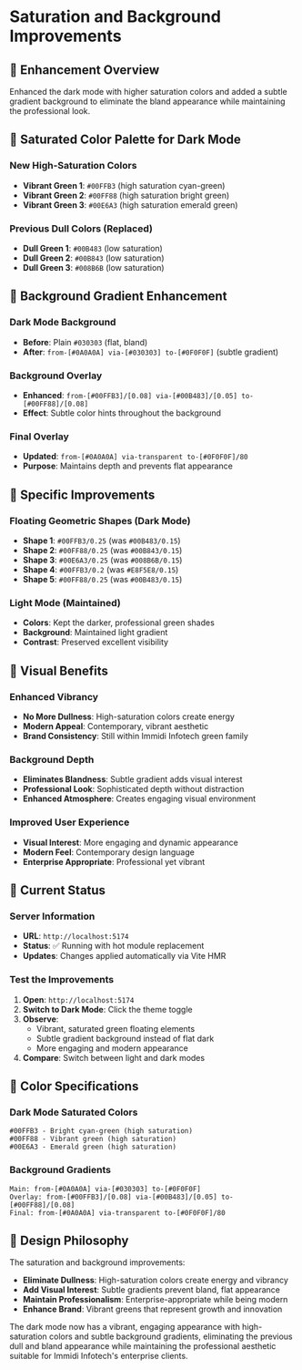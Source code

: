 # Saturation and Background Improvements

## 🎯 **Enhancement Overview**

Enhanced the dark mode with higher saturation colors and added a subtle gradient background to eliminate the bland appearance while maintaining the professional look.

## 🎨 **Saturated Color Palette for Dark Mode**

### New High-Saturation Colors
- **Vibrant Green 1**: `#00FFB3` (high saturation cyan-green)
- **Vibrant Green 2**: `#00FF88` (high saturation bright green)
- **Vibrant Green 3**: `#00E6A3` (high saturation emerald green)

### Previous Dull Colors (Replaced)
- **Dull Green 1**: `#00B483` (low saturation)
- **Dull Green 2**: `#00B843` (low saturation)
- **Dull Green 3**: `#008B6B` (low saturation)

## 🌈 **Background Gradient Enhancement**

### Dark Mode Background
- **Before**: Plain `#030303` (flat, bland)
- **After**: `from-[#0A0A0A] via-[#030303] to-[#0F0F0F]` (subtle gradient)

### Background Overlay
- **Enhanced**: `from-[#00FFB3]/[0.08] via-[#00B483]/[0.05] to-[#00FF88]/[0.08]`
- **Effect**: Subtle color hints throughout the background

### Final Overlay
- **Updated**: `from-[#0A0A0A] via-transparent to-[#0F0F0F]/80`
- **Purpose**: Maintains depth and prevents flat appearance

## 🔧 **Specific Improvements**

### Floating Geometric Shapes (Dark Mode)
- **Shape 1**: `#00FFB3/0.25` (was `#00B483/0.15`)
- **Shape 2**: `#00FF88/0.25` (was `#00B843/0.15`)
- **Shape 3**: `#00E6A3/0.25` (was `#008B6B/0.15`)
- **Shape 4**: `#00FFB3/0.2` (was `#E8F5E8/0.15`)
- **Shape 5**: `#00FF88/0.25` (was `#00B483/0.15`)

### Light Mode (Maintained)
- **Colors**: Kept the darker, professional green shades
- **Background**: Maintained light gradient
- **Contrast**: Preserved excellent visibility

## 🎯 **Visual Benefits**

### Enhanced Vibrancy
- **No More Dullness**: High-saturation colors create energy
- **Modern Appeal**: Contemporary, vibrant aesthetic
- **Brand Consistency**: Still within Immidi Infotech green family

### Background Depth
- **Eliminates Blandness**: Subtle gradient adds visual interest
- **Professional Look**: Sophisticated depth without distraction
- **Enhanced Atmosphere**: Creates engaging visual environment

### Improved User Experience
- **Visual Interest**: More engaging and dynamic appearance
- **Modern Feel**: Contemporary design language
- **Enterprise Appropriate**: Professional yet vibrant

## 🚀 **Current Status**

### Server Information
- **URL**: `http://localhost:5174`
- **Status**: ✅ Running with hot module replacement
- **Updates**: Changes applied automatically via Vite HMR

### Test the Improvements
1. **Open**: `http://localhost:5174`
2. **Switch to Dark Mode**: Click the theme toggle
3. **Observe**: 
   - Vibrant, saturated green floating elements
   - Subtle gradient background instead of flat dark
   - More engaging and modern appearance
4. **Compare**: Switch between light and dark modes

## 🎨 **Color Specifications**

### Dark Mode Saturated Colors
```
#00FFB3 - Bright cyan-green (high saturation)
#00FF88 - Vibrant green (high saturation)
#00E6A3 - Emerald green (high saturation)
```

### Background Gradients
```
Main: from-[#0A0A0A] via-[#030303] to-[#0F0F0F]
Overlay: from-[#00FFB3]/[0.08] via-[#00B483]/[0.05] to-[#00FF88]/[0.08]
Final: from-[#0A0A0A] via-transparent to-[#0F0F0F]/80
```

## 🎯 **Design Philosophy**

The saturation and background improvements:
- **Eliminate Dullness**: High-saturation colors create energy and vibrancy
- **Add Visual Interest**: Subtle gradients prevent bland, flat appearance
- **Maintain Professionalism**: Enterprise-appropriate while being modern
- **Enhance Brand**: Vibrant greens that represent growth and innovation

The dark mode now has a vibrant, engaging appearance with high-saturation colors and subtle background gradients, eliminating the previous dull and bland appearance while maintaining the professional aesthetic suitable for Immidi Infotech's enterprise clients.
